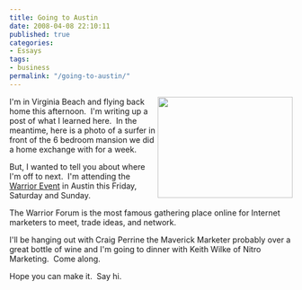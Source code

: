 ```yaml
---
title: Going to Austin
date: 2008-04-08 22:10:11
published: true
categories:
- Essays
tags:
- business
permalink: "/going-to-austin/"
---
```

<img class="alignright" style="float: right;" src="{{ site.baseurl }}/posts/2008/04/2394966558_6789f8bd8d_m.jpg" alt="" width="240" height="180" />I'm in Virginia Beach and flying back home this afternoon.  I'm writing up a post of what I learned here.  In the meantime, here is a photo of a surfer in front of the 6 bedroom mansion we did a home exchange with for a week.

But, I wanted to tell you about where I'm off to next.  I'm attending the <a href="http://www.warriorevents.com/" rel="nofollow">Warrior Event</a> in Austin this Friday, Saturday and Sunday.

The Warrior Forum is the most famous gathering place online for Internet marketers to meet, trade ideas, and network.

I'll be hanging out with Craig Perrine the Maverick Marketer probably over a great bottle of wine and I'm going to dinner with Keith Wilke of Nitro Marketing.  Come along.

Hope you can make it.  Say hi.
